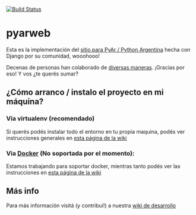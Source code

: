 [![Build Status](https://travis-ci.org/PyAr/pyarweb.png)](https://secure.travis-ci.org/PyAr/pyarweb.svg?branch=master)

pyarweb
=======

Esta es la implementación del [sitio para PyAr / Python Argentina](http://python.org.ar) hecha con Django
por su comunidad, wooohooo!

Decenas de personas han colaborado de [diversas maneras](https://github.com/PyAr/pyarweb/wiki/Contribuyendo-con-PyArWeb).
¡Gracias por eso! Y vos ¿te querés sumar?

## ¿Cómo arranco / instalo el proyecto en mi máquina?

### Vía virtualenv (recomendado)

Si querés podés instalar todo el entorno en tu propia maquina, podés ver
instrucciones generales en [esta página de la wiki](https://github.com/PyAr/pyarweb/wiki/Instalaci%C3%B3n-manual)

### Via [Docker](http://docker.com) (No soportada por el momento):

Estamos trabajando para soportar docker, mientras tanto podés ver las
instrucciones en [esta página de la wiki](https://github.com/PyAr/pyarweb/wiki/Instalacion-con-Docker)


## Más info

Para más información visitá (y contribuí!) a nuestra [wiki de desarrollo](https://github.com/PyAr/pyarweb/wiki)


